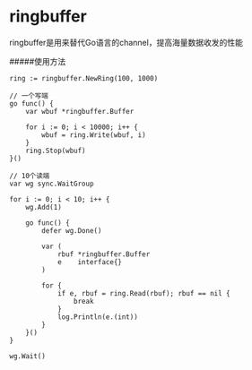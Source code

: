 ringbuffer
==========

ringbuffer是用来替代Go语言的channel，提高海量数据收发的性能


#####使用方法


	ring := ringbuffer.NewRing(100, 1000)

	// 一个写端
	go func() {
		var wbuf *ringbuffer.Buffer

		for i := 0; i < 10000; i++ {
			wbuf = ring.Write(wbuf, i)
		}
		ring.Stop(wbuf)
	}()

	// 10个读端
	var wg sync.WaitGroup

	for i := 0; i < 10; i++ {
		wg.Add(1)

		go func() {
			defer wg.Done()

			var (
				rbuf *ringbuffer.Buffer
				e    interface{}
			)

			for {
				if e, rbuf = ring.Read(rbuf); rbuf == nil {
					break
				}
				log.Println(e.(int))
			}
		}()
	}

	wg.Wait()
    
